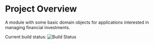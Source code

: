 # Project Overview
A module with some basic domain objects for applications interested in managing financial investments.

Current build status: ![Build Status](http://sonnevillej.ddns.net:9000/app/rest/builds/buildType:(id:SonnevilleInvesting_Ci)/statusIcon)
